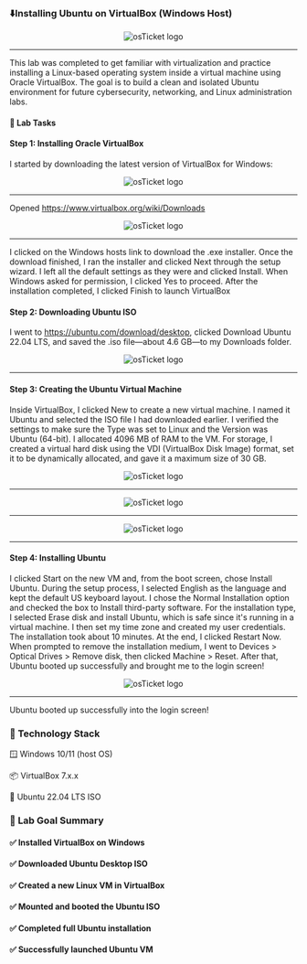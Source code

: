 ### ⬇️Installing Ubuntu on VirtualBox (Windows Host)

<p align="center">
<img src="https://i.imgur.com/2OFLrPP.png" alt="osTicket logo"/>
</p>

***

This lab was completed to get familiar with virtualization and practice installing a Linux-based operating system inside a virtual machine using Oracle VirtualBox. The goal is to build a clean and isolated Ubuntu environment for future cybersecurity, networking, and Linux administration labs.

#### 🧪 Lab Tasks
#### Step 1: Installing Oracle VirtualBox
I started by downloading the latest version of VirtualBox for Windows:

<p align="center">
<img src="https://i.imgur.com/QwT7GoJ.png" alt="osTicket logo"/>
</p>

***

Opened https://www.virtualbox.org/wiki/Downloads

<p align="center">
<img src="https://i.imgur.com/VKYai3Z.png" alt="osTicket logo"/>
</p>

***

I clicked on the Windows hosts link to download the .exe installer. Once the download finished, I ran the installer and clicked Next through the setup wizard. I left all the default settings as they were and clicked Install. When Windows asked for permission, I clicked Yes to proceed. After the installation completed, I clicked Finish to launch VirtualBox

#### Step 2: Downloading Ubuntu ISO

I went to https://ubuntu.com/download/desktop, clicked Download Ubuntu 22.04 LTS, and saved the .iso file—about 4.6 GB—to my Downloads folder.

<p align="center">
<img src="https://i.imgur.com/zolFBCp.png" alt="osTicket logo"/>
</p>

***

#### Step 3: Creating the Ubuntu Virtual Machine
Inside VirtualBox, I clicked New to create a new virtual machine. I named it Ubuntu and selected the ISO file I had downloaded earlier. I verified the settings to make sure the Type was set to Linux and the Version was Ubuntu (64-bit). I allocated 4096 MB of RAM to the VM. For storage, I created a virtual hard disk using the VDI (VirtualBox Disk Image) format, set it to be dynamically allocated, and gave it a maximum size of 30 GB.

<p align="center">
<img src="https://i.imgur.com/cUrcCSb.png" alt="osTicket logo"/>
</p>

***

<p align="center">
<img src="https://i.imgur.com/FMAfi60.png" alt="osTicket logo"/>
</p>

***

<p align="center">
<img src="https://i.imgur.com/3PEdBtl.png" alt="osTicket logo"/>
</p>

***

#### Step 4: Installing Ubuntu
I clicked Start on the new VM and, from the boot screen, chose Install Ubuntu. During the setup process, I selected English as the language and kept the default US keyboard layout. I chose the Normal Installation option and checked the box to Install third-party software. For the installation type, I selected Erase disk and install Ubuntu, which is safe since it's running in a virtual machine. I then set my time zone and created my user credentials. The installation took about 10 minutes. At the end, I clicked Restart Now. When prompted to remove the installation medium, I went to Devices > Optical Drives > Remove disk, then clicked Machine > Reset. After that, Ubuntu booted up successfully and brought me to the login screen!

<p align="center">
<img src="https://i.imgur.com/wxfEgIC.png" alt="osTicket logo"/>
</p>

***

Ubuntu booted up successfully into the login screen!

### 🧰 Technology Stack
🪟 Windows 10/11 (host OS)

📦 VirtualBox 7.x.x

🐧 Ubuntu 22.04 LTS ISO

### 🎯 Lab Goal Summary
#### ✅ Installed VirtualBox on Windows

#### ✅ Downloaded Ubuntu Desktop ISO

#### ✅ Created a new Linux VM in VirtualBox

#### ✅ Mounted and booted the Ubuntu ISO

#### ✅ Completed full Ubuntu installation

#### ✅ Successfully launched Ubuntu VM
